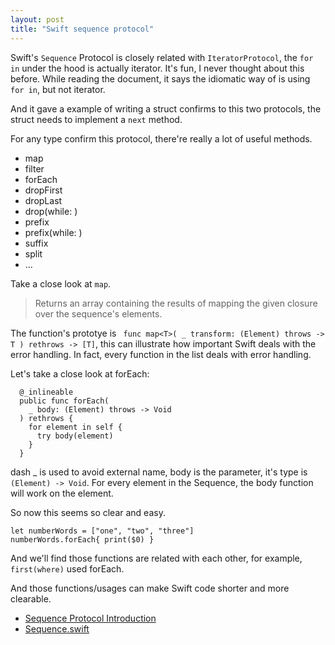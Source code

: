 ```yaml
---
layout: post
title: "Swift sequence protocol"
---
```


Swift's `Sequence` Protocol is closely related with `IteratorProtocol`, the `for in` under the hood is actually iterator. It's fun, I never thought about this before. While reading the document, it says the idiomatic way of is using `for in`, but not iterator.

And it gave a example of writing a struct confirms to this two protocols, the struct needs to implement a `next` method.

For any type confirm this protocol, there're really a lot of useful methods.

- map
- filter
- forEach
- dropFirst
- dropLast
- drop(while: )
- prefix
- prefix(while: )
- suffix
- split
- ...

Take a close look at `map`.

> Returns an array containing the results of mapping the given closure
  over the sequence's elements.
  
The function's prototye is ` func map<T>(
    _ transform: (Element) throws -> T
  ) rethrows -> [T]`, this can illustrate how important Swift deals with the error handling. In fact, every function in the list deals with error handling.


Let's take a close look at forEach:

```
  @_inlineable
  public func forEach(
    _ body: (Element) throws -> Void
  ) rethrows {
    for element in self {
      try body(element)
    }
  }
```

dash _ is used to avoid external name, body is the parameter, it's type is `(Element) -> Void`. For every element in the Sequence, the body function will work on the element.

So now this seems so clear and easy.

```
let numberWords = ["one", "two", "three"]
numberWords.forEach{ print($0) }
```

And we'll find those functions are related with each other, for example, `first(where)` used forEach.

And those functions/usages can make Swift code shorter and more clearable.

- [Sequence Protocol Introduction](https://developer.apple.com/documentation/swift/sequence)
- [Sequence.swift](https://github.com/apple/swift/blob/master/stdlib/public/core/Sequence.swift)

